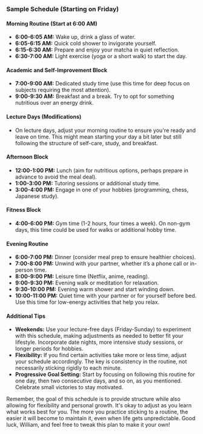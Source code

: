 ### Sample Schedule (Starting on Friday)

#### Morning Routine (Start at 6:00 AM)

- **6:00-6:05 AM:** Wake up, drink a glass of water.
- **6:05-6:15 AM:** Quick cold shower to invigorate yourself.
- **6:15-6:30 AM:** Prepare and enjoy your matcha in quiet reflection.
- **6:30-7:00 AM:** Light exercise (yoga or a short walk) to start the day.

#### Academic and Self-Improvement Block

- **7:00-9:00 AM:** Dedicated study time (use this time for deep focus on subjects requiring the most attention).
- **9:00-9:30 AM:** Breakfast and a break. Try to opt for something nutritious over an energy drink.

#### Lecture Days (Modifications)

- On lecture days, adjust your morning routine to ensure you're ready and leave on time. This might mean starting your day a bit later but still following the structure of self-care, study, and breakfast.

#### Afternoon Block

- **12:00-1:00 PM:** Lunch (aim for nutritious options, perhaps prepare in advance to avoid the meal deal).
- **1:00-3:00 PM:** Tutoring sessions or additional study time.
- **3:00-4:00 PM:** Engage in one of your hobbies (programming, chess, Japanese study).

#### Fitness Block

- **4:00-6:00 PM:** Gym time (1-2 hours, four times a week). On non-gym days, this time could be used for walks or additional hobby time.

#### Evening Routine

- **6:00-7:00 PM:** Dinner (consider meal prep to ensure healthier choices).
- **7:00-8:00 PM:** Unwind with your partner, whether it’s a phone call or in-person time.
- **8:00-9:00 PM:** Leisure time (Netflix, anime, reading).
- **9:00-9:30 PM:** Evening walk or meditation for relaxation.
- **9:30-10:00 PM:** Evening warm shower and start winding down.
- **10:00-11:00 PM:** Quiet time with your partner or for yourself before bed. Use this time for low-energy activities that help you relax.

#### Additional Tips

- **Weekends:** Use your lecture-free days (Friday-Sunday) to experiment with this schedule, making adjustments as needed to better fit your lifestyle. Incorporate date nights, more intensive study sessions, or longer periods for hobbies.
- **Flexibility:** If you find certain activities take more or less time, adjust your schedule accordingly. The key is consistency in the routine, not necessarily sticking rigidly to each minute.
- **Progressive Goal Setting:** Start by focusing on following this routine for one day, then two consecutive days, and so on, as you mentioned. Celebrate small victories to stay motivated.

Remember, the goal of this schedule is to provide structure while also allowing for flexibility and personal growth. It's okay to adjust as you learn what works best for you. The more you practice sticking to a routine, the easier it will become to maintain it, even when life gets unpredictable. Good luck, William, and feel free to tweak this plan to make it your own!